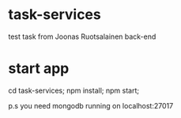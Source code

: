 # task-services
test task from Joonas Ruotsalainen back-end
# start app
cd task-services;
npm install;
npm start;

p.s you need mongodb running on localhost:27017

